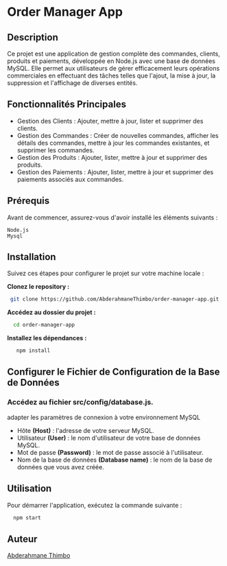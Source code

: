 # Order Manager App

## Description

Ce projet est une application de gestion complète des commandes, clients, produits et paiements, développée en Node.js avec une base de données MySQL. Elle permet aux utilisateurs de gérer efficacement leurs opérations commerciales en effectuant des tâches telles que l'ajout, la mise à jour, la suppression et l'affichage de diverses entités.


## Fonctionnalités Principales

- Gestion des Clients : Ajouter, mettre à jour, lister et supprimer des clients.
- Gestion des Commandes : Créer de nouvelles commandes, afficher les détails des commandes, mettre à jour les commandes existantes, et supprimer les commandes.
- Gestion des Produits : Ajouter, lister, mettre à jour et supprimer des produits.
- Gestion des Paiements : Ajouter, lister, mettre à jour et supprimer des paiements associés aux commandes.

## Prérequis

Avant de commencer, assurez-vous d'avoir installé les éléments suivants :

    Node.js 
    Mysql 

## Installation

Suivez ces étapes pour configurer le projet sur votre machine locale :

**Clonez le repository :**

```bash
 git clone https://github.com/AbderahmaneThimbo/order-manager-app.git 
```

**Accédez au dossier du projet :**

```bash
  cd order-manager-app
```

**Installez les dépendances :**

```bash
   npm install
```



## Configurer le Fichier de Configuration de la Base de Données

### Accédez au fichier **src/config/database.js.**
 adapter les paramètres de connexion à votre environnement MySQL

- Hôte **(Host)** : l'adresse de votre serveur MySQL.
- Utilisateur **(User)** : le nom d'utilisateur de votre base de données MySQL.
- Mot de passe **(Password)** : le mot de passe associé à l'utilisateur.
- Nom de la base de données **(Database name)** : le nom de la base de données que vous avez créée.

## Utilisation

Pour démarrer l'application, exécutez la commande suivante :

```bash
  npm start
```
## Auteur

[Abderahmane Thimbo](https://github.com/AbderahmaneThimbo)

